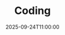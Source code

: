 ---
type: lecture
date: 2025-09-24T11:00:00
title: "Coding"
lecture_type: Lecture
thumbnail: /static_files/presentations/lec.jpg
links:
- url: https://github.com/data-mining-UniPI/teaching25/tree/main/??
  name: notebook
hide_from_announcments: true
---